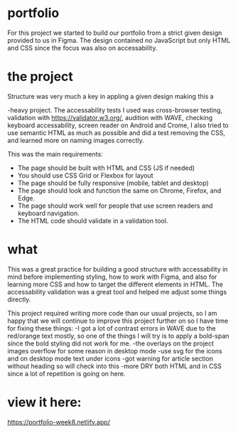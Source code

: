 # portfolio
For this project we started to build our portfolio from a strict given design provided to us in Figma. The design contained no JavaScript but only HTML and CSS since the focus was also on accessability. 

# the project
Structure was very much a key in appling a given design making this a <div>-heavy project.
The accessability tests I used was cross-browser testing, validation with https://validator.w3.org/, audition with WAVE, checking keyboard accessability, screen reader on Android and Crome, 
I also tried to use semantic HTML as much as possible and did a test removing the CSS, and learned more on naming images correctly. 

This was the main requirements:
- The page should be built with HTML and CSS (JS if needed)
- You should use CSS Grid or Flexbox for layout
- The page should be fully responsive (mobile, tablet and desktop)
- The page should look and function the same on Chrome, Firefox, and Edge.
- The page should work well for people that use screen readers and keyboard navigation.
- The HTML code should validate in a validation tool.

# what
This was a great practice for building a good structure with accessability in mind before implementing styling, how to work with Figma, and also for learning more CSS and how to target the different elements in HTML. 
The accessability validation was a great tool and helped me adjust some things directly.

This project required writing more code than our usual projects, so I am happy that we will continue to improve this project further on so I have time for fixing these things: 
-I got a lot of contrast errors in WAVE due to the red/orange text mostly, so one of the things I will try is to apply a bold-span since the bold styling did not work for me.
-the overlays on the project images overflow for some reason in desktop mode
-use svg for the icons and on desktop mode text under icons
-got warning for article section without heading so will check into this
-more DRY both HTML and in CSS since a lot of repetition is going on here. 

# view it here: 
https://portfolio-week8.netlify.app/
